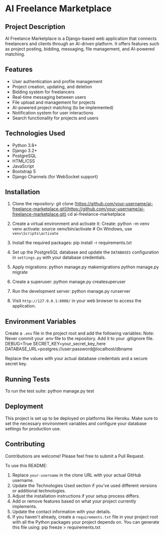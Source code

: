 # AI Freelance Marketplace

## Project Description

AI Freelance Marketplace is a Django-based web application that connects freelancers and clients through an AI-driven platform. It offers features such as project posting, bidding, messaging, file management, and AI-powered matching.

## Features

- User authentication and profile management
- Project creation, updating, and deletion
- Bidding system for freelancers
- Real-time messaging between users
- File upload and management for projects
- AI-powered project matching (to be implemented)
- Notification system for user interactions
- Search functionality for projects and users

## Technologies Used

- Python 3.8+
- Django 3.2+
- PostgreSQL
- HTML/CSS
- JavaScript
- Bootstrap 5
- Django Channels (for WebSocket support)

## Installation

1. Clone the repository:
git clone [https://github.com/your-username/ai-freelance-marketplace.git](https://github.com/your-username/ai-freelance-marketplace.git)
cd ai-freelance-marketplace


2. Create a virtual environment and activate it:
Create: python -m venv venv
activate: source venv/bin/activate  # On Windows, use `venv\Scripts\activate`


3. Install the required packages:
pip install -r requirements.txt


4. Set up the PostgreSQL database and update the `DATABASES` configuration in `settings.py` with your database credentials.

5. Apply migrations:
python manage.py makemigrations
python manage.py migrate


6. Create a superuser:
python manage.py createsuperuser


7. Run the development server:
python manage.py runserver


8. Visit `http://127.0.0.1:8000/` in your web browser to access the application.

## Environment Variables

Create a `.env` file in the project root and add the following variables:
Note: Never commit your .env file to the repository. Add it to your .gitignore file.
DEBUG=True
SECRET_KEY=your_secret_key_here
DATABASE_URL=postgres://user:password@localhost/dbname

Replace the values with your actual database credentials and a secure secret key.

## Running Tests

To run the test suite:
python manage.py test


## Deployment

This project is set up to be deployed on platforms like Heroku. Make sure to set the necessary environment variables and configure your database settings for production use.

## Contributing

Contributions are welcome! Please feel free to submit a Pull Request.


To use this README:

1. Replace `your-username` in the clone URL with your actual GitHub username.
2. Update the Technologies Used section if you've used different versions or additional technologies.
3. Adjust the installation instructions if your setup process differs.
4. Add or remove features based on what your project currently implements.
5. Update the contact information with your details.
6. If you haven't already, create a `requirements.txt` file in your project root with all the Python packages your project depends on. You can generate this file using:
  pip freeze > requirements.txt

